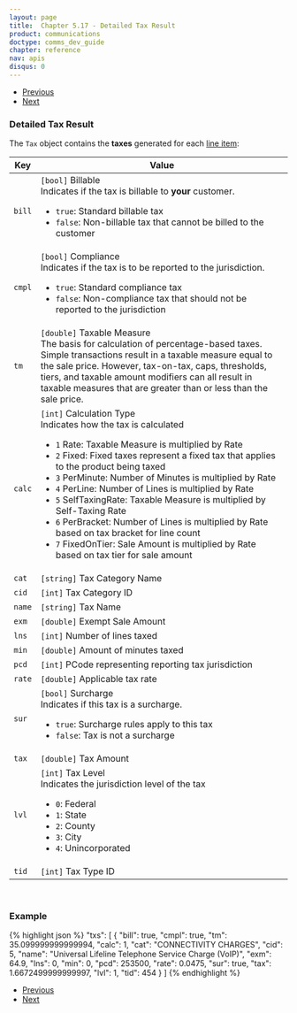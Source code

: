 ```yaml
---
layout: page
title:  Chapter 5.17 - Detailed Tax Result
product: communications
doctype: comms_dev_guide
chapter: reference
nav: apis
disqus: 0
---
```


<ul class="pager">
  <li class="previous"><a href="/communications/dev-guide/reference/line-item-result/"><i class="glyphicon glyphicon-chevron-left"></i>Previous</a></li>
  <li class="next"><a href="/communications/dev-guide/reference/bridge-participant-result/">Next<i class="glyphicon glyphicon-chevron-right"></i></a></li>
</ul>

<h3>Detailed Tax Result</h3>

The <code>Tax</code> object contains the <b>taxes</b> generated for each <a class="dev-guide-link" href="/communications/dev-guide/reference/line-item/">line item</a>:

<div class="mobile-table">
  <table class="styled-table">
    <thead>
      <tr>
        <th>Key</th>
        <th>Value</th>
      </tr>
    </thead>
    <tbody>
      <tr>
            <td><code>bill</code></td>
            <td><code>[bool]</code> Billable
            <br/>
            Indicates if the tax is billable to <b>your</b> customer.
            <ul class="dev-guide-list">
                <li><code>true</code>: Standard billable tax</li>
                <li><code>false</code>: Non-billable tax that cannot be billed to the customer</li>
            </ul>
            </td>
        </tr>
        <tr>
            <td><code>cmpl</code></td>
            <td><code>[bool]</code> Compliance
            <br/>
            Indicates if the tax is to be reported to the jurisdiction.
            <ul class="dev-guide-list">
                <li><code>true</code>: Standard compliance tax</li>
                <li><code>false</code>: Non-compliance tax that should not be reported to the jurisdiction</li>
            </ul>
            </td>
        </tr>
        <tr>
            <td><code>tm</code></td>
            <td><code>[double]</code> Taxable Measure
            <br/>
            The basis for calculation of percentage-based taxes.  Simple transactions result in a taxable measure equal to the sale price.  However, tax-on-tax, caps, thresholds, tiers, and taxable amount modifiers can all result in taxable measures that are greater than or less than the sale price.
            </td>
        </tr>
        <tr>
            <td><code>calc</code></td>
            <td><code>[int]</code> Calculation Type
            <br/>
            Indicates how the tax is calculated
            <ul class="dev-guide-list">
                <li><code>1</code> Rate: Taxable Measure is multiplied by Rate</li>
                <li><code>2</code> Fixed: Fixed taxes represent a fixed tax that applies to the product being taxed</li>
                <li><code>3</code> PerMinute: Number of Minutes is multiplied by Rate</li>
                <li><code>4</code> PerLine: Number of Lines is multiplied by Rate</li>
                <li><code>5</code> SelfTaxingRate: Taxable Measure is multiplied by Self-Taxing Rate</li>
                <li><code>6</code> PerBracket: Number of Lines is multiplied by Rate based on tax bracket for line count</li>
                <li><code>7</code> FixedOnTier: Sale Amount is multiplied by Rate based on tax tier for sale amount</li>
            </ul>
            </td>
        </tr>
        <tr>
            <td><code>cat</code></td>
            <td><code>[string]</code> Tax Category Name</td>
        </tr>
        <tr>
            <td><code>cid</code></td>
            <td><code>[int]</code> Tax Category ID</td>
        </tr>
        <tr>
            <td><code>name</code></td>
            <td><code>[string]</code> Tax Name</td>
        </tr>
        <tr>
            <td><code>exm</code></td>
            <td><code>[double]</code> Exempt Sale Amount</td>
        </tr>
        <tr>
            <td><code>lns</code></td>
            <td><code>[int]</code> Number of lines taxed</td>
        </tr>
        <tr>
            <td><code>min</code></td>
            <td><code>[double]</code> Amount of minutes taxed</td>
        </tr>
        <tr>
            <td><code>pcd</code></td>
            <td><code>[int]</code> PCode representing reporting tax jurisdiction</td>
        </tr>
        <tr>
            <td><code>rate</code></td>
            <td><code>[double]</code> Applicable tax rate</td>
        </tr>
        <tr>
            <td><code>sur</code></td>
            <td><code>[bool]</code> Surcharge
            <br/>
            Indicates if this tax is a surcharge.
            <ul class="dev-guide-list">
                <li><code>true</code>: Surcharge rules apply to this tax</li>
                <li><code>false</code>: Tax is not a surcharge</li>
            </ul>
            </td>
        </tr>
        <tr>
            <td><code>tax</code></td>
            <td><code>[double]</code> Tax Amount</td>
        </tr>
        <tr>
            <td><code>lvl</code></td>
            <td><code>[int]</code> Tax Level
            <br/>
            Indicates the jurisdiction level of the tax
            <ul class="dev-guide-list">
                <li><code>0</code>: Federal</li>
                <li><code>1</code>: State</li>
                <li><code>2</code>: County</li>
                <li><code>3</code>: City</li>
                <li><code>4</code>: Unincorporated</li>
            </ul>
            </td>
        </tr>
        <tr>
            <td><code>tid</code></td>
            <td><code>[int]</code> Tax Type ID</td>
        </tr>
    </tbody>
  </table>
<div>
<br>

<h3>Example</h3>

{% highlight json %}
"txs": [
  {
    "bill": true,
    "cmpl": true,
    "tm": 35.099999999999994,
    "calc": 1,
    "cat": "CONNECTIVITY CHARGES",
    "cid": 5,
    "name": "Universal Lifeline Telephone Service Charge (VoIP)",
    "exm": 64.9,
    "lns": 0,
    "min": 0,
    "pcd": 253500,
    "rate": 0.0475,
    "sur": true,
    "tax": 1.6672499999999997,
    "lvl": 1,
    "tid": 454
  }
]
{% endhighlight %}

<ul class="pager">
  <li class="previous"><a href="/communications/dev-guide/reference/line-item-result/"><i class="glyphicon glyphicon-chevron-left"></i>Previous</a></li>
  <li class="next"><a href="/communications/dev-guide/reference/bridge-participant-result/">Next<i class="glyphicon glyphicon-chevron-right"></i></a></li>
</ul>